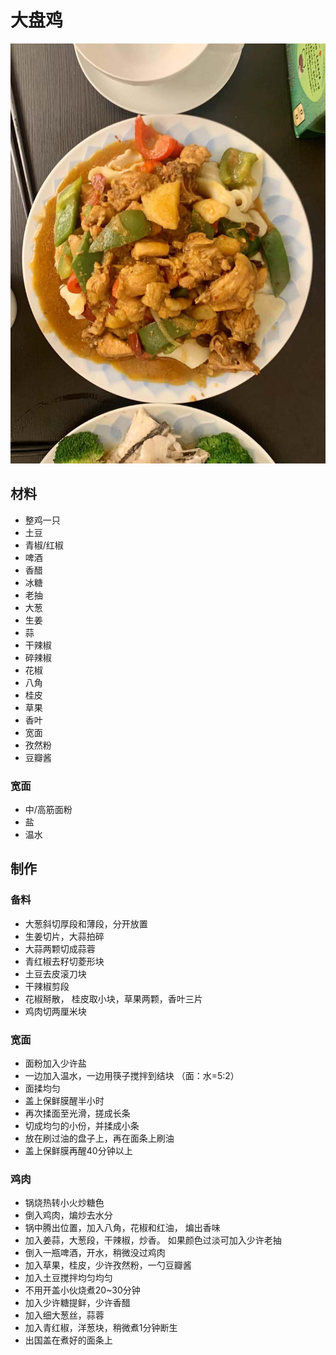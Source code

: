 # 大盘鸡

![大盘鸡](../images/大盘鸡.jpg)

## 材料

- 整鸡一只
- 土豆
- 青椒/红椒
- 啤酒
- 香醋
- 冰糖
- 老抽
- 大葱
- 生姜
- 蒜
- 干辣椒
- 碎辣椒
- 花椒
- 八角
- 桂皮
- 草果
- 香叶
- 宽面
- 孜然粉
- 豆瓣酱

### 宽面

- 中/高筋面粉
- 盐
- 温水

## 制作

### 备料

- 大葱斜切厚段和薄段，分开放置
- 生姜切片，大蒜拍碎
- 大蒜两颗切成蒜蓉
- 青红椒去籽切菱形块
- 土豆去皮滚刀块
- 干辣椒剪段
- 花椒掰散， 桂皮取小块，草果两颗，香叶三片
- 鸡肉切两厘米块

### 宽面

- 面粉加入少许盐
- 一边加入温水，一边用筷子搅拌到结块 （面：水=5:2）
- 面揉均匀
- 盖上保鲜膜醒半小时
- 再次揉面至光滑，搓成长条
- 切成均匀的小份，并揉成小条
- 放在刷过油的盘子上，再在面条上刷油
- 盖上保鲜膜再醒40分钟以上

### 鸡肉

- 锅烧热转小火炒糖色
- 倒入鸡肉，煸炒去水分
- 锅中腾出位置，加入八角，花椒和红油， 煸出香味
- 加入姜蒜，大葱段，干辣椒，炒香。 如果颜色过淡可加入少许老抽
- 倒入一瓶啤酒，开水，稍微没过鸡肉
- 加入草果，桂皮，少许孜然粉，一勺豆瓣酱
- 加入土豆搅拌均匀均匀
- 不用开盖小伙烧煮20~30分钟
- 加入少许糖提鲜，少许香醋
- 加入细大葱丝，蒜蓉
- 加入青红椒，洋葱块，稍微煮1分钟断生
- 出国盖在煮好的面条上

